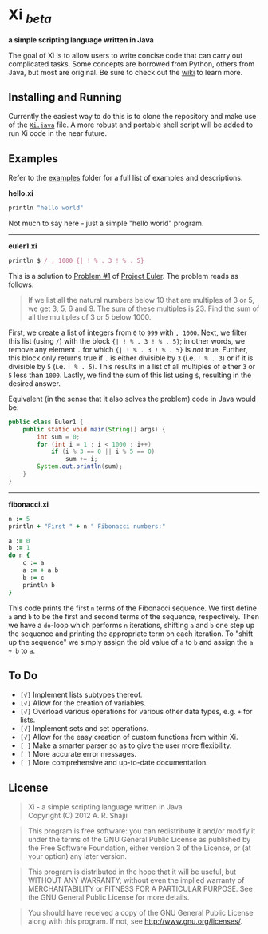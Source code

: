 Xi <sub>*beta*</sub>
=======
**a simple scripting language written in Java**

The goal of Xi is to allow users to write concise code that can carry out complicated tasks. Some concepts are borrowed from Python, others from
Java, but most are original. Be sure to check out the [wiki](https://github.com/arshajii/Xi/wiki) to learn more.

Installing and Running
----------------------

Currently the easiest way to do this is to clone the repository and make use of the [`Xi.java`](https://github.com/arshajii/Xi/blob/master/src/xi/Xi.java) file. A more robust and portable shell script will be added to run Xi code in the near future. 

Examples
--------

Refer to the [examples](https://github.com/arshajii/Xi/tree/master/examples) folder for a full list of examples and descriptions.

**hello.xi**  

```ruby
println "hello world"
```
 
Not much to say here - just a simple "hello world" program.

---

**euler1.xi**

```ruby
println $ / , 1000 {| ! % . 3 ! % . 5}
```

This is a solution to [Problem #1](http://projecteuler.net/problem=1) of [Project Euler](http://projecteuler.net). The problem reads as follows:

>If we list all the natural numbers below 10 that are multiples of 3 or 5, we get 3, 5, 6 and 9. The sum of these multiples is 23.
Find the sum of all the multiples of 3 or 5 below 1000.

First, we create a list of integers from `0` to `999` with `, 1000`. Next, we filter this list (using `/`) with the block `{| ! % . 3 ! % . 5}`; in other words,
we remove any element `.` for which `{| ! % . 3 ! % . 5}` is *not* true. Further, this block only returns true if `.` is either divisible by `3` (i.e.
`! % . 3`) or if it is divisible by `5` (i.e. `! % . 5`). This results in a list of all multiples of either `3` or `5` less than `1000`. Lastly, we
find the sum of this list using `$`, resulting in the desired answer.

Equivalent (in the sense that it also solves the problem) code in Java would be:

```java
public class Euler1 {
	public static void main(String[] args) {
		int sum = 0;
		for (int i = 1 ; i < 1000 ; i++)
			if (i % 3 == 0 || i % 5 == 0)
				sum += i;
		System.out.println(sum);
	}
}
```

---

**fibonacci.xi**  

```ruby
n := 5
println + "First " + n " Fibonacci numbers:"

a := 0
b := 1
do n {
    c := a
	a := + a b
	b := c
	println b
}
```
    
This code prints the first `n` terms of the Fibonacci sequence. We first define `a` and `b` to be the first and second terms of the sequence, respectively.
Then we have a `do`-loop which performs `n` iterations, shifting `a` and `b` one step up the sequence and printing the appropriate term on each iteration.
To "shift up the sequence" we simply assign the old value of `a` to `b` and assign the `a + b` to `a`.

To Do
-----

- `[√]` Implement lists subtypes thereof.
- `[√]` Allow for the creation of variables.
- `[√]` Overload various operations for various other data types, e.g. `+` for lists.
- `[√]` Implement sets and set operations.
- `[√]` Allow for the easy creation of custom functions from within Xi.
- `[ ]` Make a smarter parser so as to give the user more flexibility.
- `[ ]` More accurate error messages.
- `[ ]` More comprehensive and up-to-date documentation.

License
-------

> Xi - a simple scripting language written in Java  
Copyright (C) 2012  A. R. Shajii

>This program is free software: you can redistribute it and/or modify
it under the terms of the GNU General Public License as published by
the Free Software Foundation, either version 3 of the License, or
(at your option) any later version.

>This program is distributed in the hope that it will be useful,
but WITHOUT ANY WARRANTY; without even the implied warranty of
MERCHANTABILITY or FITNESS FOR A PARTICULAR PURPOSE.  See the
GNU General Public License for more details.

>You should have received a copy of the GNU General Public License
along with this program.  If not, see <http://www.gnu.org/licenses/>.

